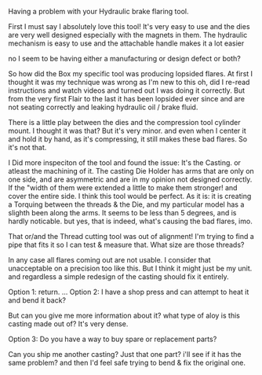 Having a problem with your Hydraulic brake flaring tool.

First I must say I absolutely love this tool! It's very easy to use and  the  dies are very well designed especially with the magnets in them. The hydraulic mechanism is easy to use  and the attachable handle makes it a lot easier



no I seem to be having either a manufacturing or design defect or both?

So how did the Box my specific tool was producing lopsided flares.  At first I thought it was my technique was wrong as I'm new to this oh, did I re-read instructions and watch videos and turned out I was doing it correctly. But from the very first Flair to the last it has been lopsided ever since and are not seating correctly and leaking hydraulic oil / brake fluid.

There is a little play between the dies and the compression tool cylinder mount. I thought it was that? But it's very minor. and even when I center it and hold it by hand, as it's compressing, it still makes these bad flares. So it's not that.

I Did more inspeciton of the tool and found the issue: It's the Casting. or atleast the machining of it.
The casting Die Holder has arms that are only on one side, and are asymmetric and are in my opinion not designed correctly. If the "width of them were extended a little to make them stronger! and cover the entire side. I think this tool would be perfect. As it is: it is creating a Torquing between the threads & the Die, and my particular model has a slighth been along the arms. It seems to be less than 5 degrees, and is hardly noticable. but yes, that is indeed, what's causing the bad flares, imo.

That or/and the Thread cutting tool was out of alignment! I'm trying to find a pipe that fits it so I can test & measure that. What size are those threads?

In any case all flares coming out are not usable. I consider that unacceptable on a precision too like this. But I think it might just be my unit. and regardless a simple redesign of the casting should fix it entirely.

Option 1: return.
...
Option 2:
I have a shop press and can attempt to heat it and bend it back?

But can you give me more information about it?
what type of aloy is this casting made out of? It's very dense.

Option 3:
Do you have a way to buy spare or replacement parts?

Can you ship me another casting? Just that one part? i'll see if it has the same problem? and then I'd feel safe trying to bend & fix the original one.
